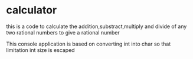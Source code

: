 # calculator
this is a code to calculate the addition,substract,multiply and divide of any two rational numbers to give a rational number

This console application is based on converting int into char so that limitation int size is escaped
